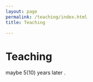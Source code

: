 ```yaml
---
layout: page
permalink: /teaching/index.html
title: Teaching

---
```


# Teaching

maybe 5(10) years later .
